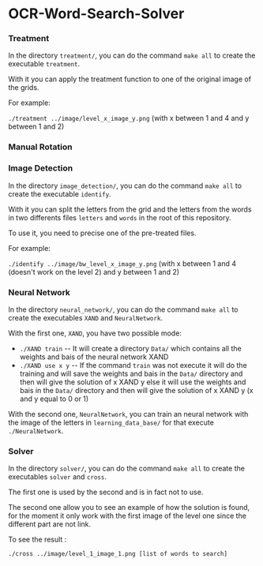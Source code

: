 # OCR-Word-Search-Solver

### Treatment

In the directory `treatment/`, you can do the command `make all` to create the executable `treatment`.

With it you can apply the treatment function to one of the original image of the grids.

For example:

`./treatment ../image/level_x_image_y.png` 
(with x between 1 and 4 and y between 1 and 2)

### Manual Rotation



### Image Detection

In the directory `image_detection/`, you can do the command `make all` to create the executable `identify`.

With it you can split the letters from the grid and the letters from the words in two differents files `letters` and `words` in the root of this repository.

To use it, you need to precise one of the pre-treated files.

For example:
  
`./identify ../image/bw_level_x_image_y.png` 
(with x between 1 and 4 (doesn't work on the level 2) and y between 1 and 2)

### Neural Network

In the directory `neural_network/`, you can do the command `make all` to create the executables `XAND` and `NeuralNetwork`.
  
With the first one, `XAND`, you have two possible mode:
* `./XAND train` -- It will create a directory `Data/` which contains all the weights and bais of the neural network XAND
* `./XAND use x y` -- If the command `train` was not execute it will do the training and will save the weights and bais in the `Data/` directory and then will give the solution of x XAND y
                      else it will use the weights and bais in the `Data/` directory and then will give the solution of x XAND y (x and y equal to 0 or 1)
  
With the second one, `NeuralNetwork`, you can train an neural network with the image of the letters in `learning_data_base/` for that execute `./NeuralNetwork`.

### Solver

In the directory `solver/`, you can do the command `make all` to create the executables `solver` and `cross`.
  
The first one is used by the second and is in fact not to use.
  
The second one allow you to see an example of how the solution is found, for the moment it only work with the first image of the level one since the different part are not link.
  
To see the result : 
  
`./cross ../image/level_1_image_1.png [list of words to search]`
